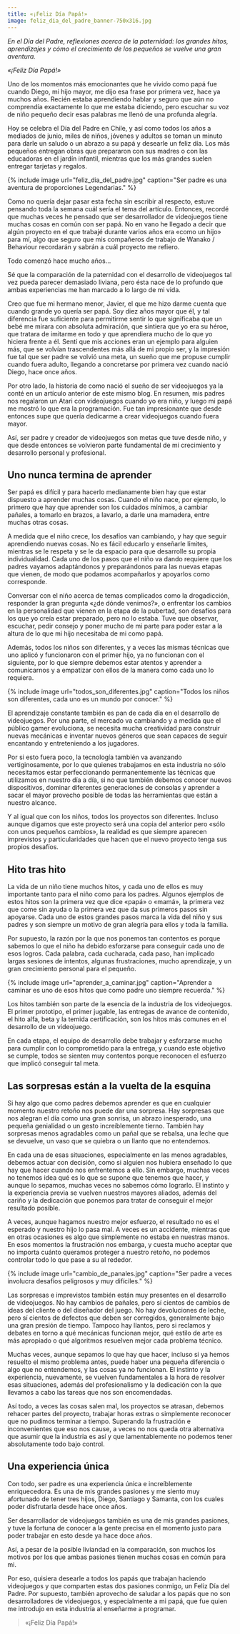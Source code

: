 ```yaml
---
title: «¡Feliz Día Papá!»
image: feliz_dia_del_padre_banner-750x316.jpg
---
```


*En el Día del Padre, reflexiones acerca de la paternidad: los grandes hitos, aprendizajes y cómo el crecimiento de los pequeños se vuelve una gran aventura.*

<!--more-->

*«¡Feliz Día Papá!»*

Uno de los momentos más emocionantes que he vivido como papá fue cuando Diego, mi hijo mayor, me dijo esa frase por primera vez, hace ya muchos años. Recién estaba aprendiendo hablar y seguro que aún no comprendía exactamente lo que me estaba diciendo, pero escuchar su voz de niño pequeño decir esas palabras me llenó de una profunda alegría.

Hoy se celebra el Día del Padre en Chile, y así como todos los años a mediados de junio, miles de niños, jóvenes y adultos se toman un minuto para darle un saludo o un abrazo a su papá y desearle un feliz día. Los más pequeños entregan obras que prepararon con sus madres o con las educadoras en el jardín infantil, mientras que los más grandes suelen entregar tarjetas y regalos.

{% include image url="feliz_dia_del_padre.jpg" caption="Ser padre es una aventura de proporciones Legendarias." %}

Como no quería dejar pasar esta fecha sin escribir al respecto, estuve pensando toda la semana cuál sería el tema del artículo. Entonces, recordé que muchas veces he pensado que ser desarrollador de videojuegos tiene muchas cosas en común con ser papá. No en vano he llegado a decir que algún proyecto en el que trabajé durante varios años era «como un hijo» para mí, algo que seguro que mis compañeros de trabajo de Wanako / Behaviour recordarán y sabrán a cuál proyecto me refiero.

Todo comenzó hace mucho años…

Sé que la comparación de la paternidad con el desarrollo de videojuegos tal vez pueda parecer demasiado liviana, pero ésta nace de lo profundo que ambas experiencias me han marcado a lo largo de mi vida.

Creo que fue mi hermano menor, Javier, el que me hizo darme cuenta que cuando grande yo quería ser papá. Soy diez años mayor que él, y tal diferencia fue suficiente para permitirme sentir lo que significaba que un bebé me mirara con absoluta admiración, que sintiera que yo era su héroe, que tratara de imitarme en todo y que aprendiera mucho de lo que yo hiciera frente a él. Sentí que mis acciones eran un ejemplo para alguien más, que se volvían trascendentes más allá de mi propio ser, y la impresión fue tal que ser padre se volvió una meta, un sueño que me propuse cumplir cuando fuera adulto, llegando a concretarse por primera vez cuando nació Diego, hace once años.

Por otro lado, la historia de como nació el sueño de ser videojuegos ya la conté en un artículo anterior de este mismo blog. En resumen, mis padres nos regalaron un Atari con videojuegos cuando yo era niño, y luego mi papá me mostró lo que era la programación. Fue tan impresionante que desde entonces supe que quería dedicarme a crear videojuegos cuando fuera mayor.

Así, ser padre y creador de videojuegos son metas que tuve desde niño, y que desde entonces se volvieron parte fundamental de mi crecimiento y desarrollo personal y profesional.

## Uno nunca termina de aprender

Ser papá es difícil y para hacerlo medianamente bien hay que estar dispuesto a aprender muchas cosas. Cuando el niño nace, por ejemplo, lo primero que hay que aprender son los cuidados mínimos, a cambiar pañales, a tomarlo en brazos, a lavarlo, a darle una mamadera, entre muchas otras cosas.

A medida que el niño crece, los desafíos van cambiando, y hay que seguir aprendiendo nuevas cosas. No es fácil educarlo y enseñarle límites, mientras se le respeta y se le da espacio para que desarrolle su propia individualidad. Cada uno de los pasos que el niño va dando requiere que los padres vayamos adaptándonos y preparándonos para las nuevas etapas que vienen, de modo que podamos acompañarlos y apoyarlos como corresponde.

Conversar con el niño acerca de temas complicados como la drogadicción, responder la gran pregunta «¿de dónde venimos?», o enfrentar los cambios en la personalidad que vienen en la etapa de la pubertad, son desafíos para los que yo creía estar preparado, pero no lo estaba. Tuve que observar, escuchar, pedir consejo y poner mucho de mi parte para poder estar a la altura de lo que mi hijo necesitaba de mi como papá.

Además, todos los niños son diferentes, y a veces las mismas técnicas que uno aplicó y funcionaron con el primer hijo, ya no funcionan con el siguiente, por lo que siempre debemos estar atentos y aprender a comunicarnos y a empatizar con ellos de la manera como cada uno lo requiera.

{% include image url="todos_son_diferentes.jpg" caption="Todos los niños son diferentes, cada uno es un mundo por conocer." %}

El aprendizaje constante también es pan de cada día en el desarrollo de videojuegos. Por una parte, el mercado va cambiando y a medida que el público gamer evoluciona, se necesita mucha creatividad para construir nuevas mecánicas e inventar nuevos géneros que sean capaces de seguir encantando y entreteniendo a los jugadores.

Por si esto fuera poco, la tecnología también va avanzando vertiginosamente, por lo que quienes trabajamos en esta industria no sólo necesitamos estar perfeccionando permanentemente las técnicas que utilizamos en nuestro día a día, si no que también debemos conocer nuevos dispositivos, dominar diferentes generaciones de consolas y aprender a sacar el mayor provecho posible de todas las herramientas que están a nuestro alcance.

Y al igual que con los niños, todos los proyectos son diferentes. Incluso aunque digamos que este proyecto será una copia del anterior pero «sólo con unos pequeños cambios», la realidad es que siempre aparecen imprevistos y particularidades que hacen que el nuevo proyecto tenga sus propios desafíos.

## Hito tras hito

La vida de un niño tiene muchos hitos, y cada uno de ellos es muy importante tanto para el niño como para los padres. Algunos ejemplos de estos hitos son la primera vez que dice «papá» o «mamá», la primera vez que come sin ayuda o la primera vez que da sus primeros pasos sin apoyarse. Cada uno de estos grandes pasos marca la vida del niño y sus padres y son siempre un motivo de gran alegría para ellos y toda la familia.

Por supuesto, la razón por la que nos ponemos tan contentos es porque sabemos lo que el niño ha debido esforzarse para conseguir cada uno de esos logros. Cada palabra, cada cucharada, cada paso, han implicado largas sesiones de intentos, algunas frustraciones, mucho aprendizaje, y un gran crecimiento personal para el pequeño.

{% include image url="aprender_a_caminar.jpg" caption="Aprender a caminar es uno de esos hitos que como padre uno siempre recuerda." %}

Los hitos también son parte de la esencia de la industria de los videojuegos. El primer prototipo, el primer jugable, las entregas de avance de contenido, el hito alfa, beta y la temida certificación, son los hitos más comunes en el desarrollo de un videojuego.

En cada etapa, el equipo de desarrollo debe trabajar y esforzarse mucho para cumplir con lo comprometido para la entrega, y cuando este objetivo se cumple, todos se sienten muy contentos porque reconocen el esfuerzo que implicó conseguir tal meta.

## Las sorpresas están a la vuelta de la esquina

Si hay algo que como padres debemos aprender es que en cualquier momento nuestro retoño nos puede dar una sorpresa. Hay sorpresas que nos alegran el día como una gran sonrisa, un abrazo inesperado, una pequeña genialidad o un gesto increíblemente tierno. También hay sorpresas menos agradables como un pañal que se rebalsa, una leche que se devuelve, un vaso que se quiebra o un llanto que no entendemos.

En cada una de esas situaciones, especialmente en las menos agradables, debemos actuar con decisión, como si alguien nos hubiera enseñado lo que hay que hacer cuando nos enfrentemos a ello. Sin embargo, muchas veces no tenemos idea qué es lo que se supone que tenemos que hacer, y aunque lo sepamos, muchas veces no sabemos cómo lograrlo. El instinto y la experiencia previa se vuelven nuestros mayores aliados, además del cariño y la dedicación que ponemos para tratar de conseguir el mejor resultado posible.

A veces, aunque hagamos nuestro mejor esfuerzo, el resultado no es el esperado y nuestro hijo lo pasa mal. A veces es un accidente, mientras que en otras ocasiones es algo que simplemente no estaba en nuestras manos. En esos momentos la frustración nos embarga, y cuesta mucho aceptar que no importa cuánto queramos proteger a nuestro retoño, no podemos controlar todo lo que pase a su al rededor.

{% include image url="cambio_de_panales.jpg" caption="Ser padre a veces involucra desafíos peligrosos y muy difíciles." %}

Las sorpresas e imprevistos también están muy presentes en el desarrollo de videojuegos. No hay cambios de pañales, pero sí cientos de cambios de ideas del cliente o del diseñador del juego. No hay devoluciones de leche, pero sí cientos de defectos que deben ser corregidos, generalmente bajo una gran presión de tiempo. Tampoco hay llantos, pero si reclamos y debates en torno a qué mecánicas funcionan mejor, qué estilo de arte es más apropiado o qué algoritmos resuelven mejor cada problema técnico.

Muchas veces, aunque sepamos lo que hay que hacer, incluso si ya hemos resuelto el mismo problema antes, puede haber una pequeña diferencia o algo que no entendemos, y las cosas ya no funcionan. El instinto y la experiencia, nuevamente, se vuelven fundamentales a la hora de resolver esas situaciones, además del profesionalismo y la dedicación con la que llevamos a cabo las tareas que nos son encomendadas.

Así todo, a veces las cosas salen mal, los proyectos se atrasan, debemos rehacer partes del proyecto, trabajar horas extras o simplemente reconocer que no pudimos terminar a tiempo. Superando la frustración e inconvenientes que eso nos cause, a veces no nos queda otra alternativa que asumir que la industria es así y que lamentablemente no podemos tener absolutamente todo bajo control.

## Una experiencia única

Con todo, ser padre es una experiencia única e increíblemente enriquecedora. Es una de mis grandes pasiones y me siento muy afortunado de tener tres hijos, Diego, Santiago y Samanta, con los cuales poder disfrutarla desde hace once años.

Ser desarrollador de videojuegos también es una de mis grandes pasiones, y tuve la fortuna de conocer a la gente precisa en el momento justo para poder trabajar en esto desde ya hace doce años.

Así, a pesar de la posible liviandad en la comparación, son muchos los motivos por los que ambas pasiones tienen muchas cosas en común para mi.

Por eso, quisiera desearle a todos los papás que trabajan haciendo videojuegos y que comparten estas dos pasiones conmigo, un Feliz Día del Padre. Por supuesto, también aprovecho de saludar a los papás que no son desarrolladores de videojuegos, y especialmente a mi papá, que fue quien me introdujo en esta industria al enseñarme a programar.

> «¡Feliz Día Papá!»
